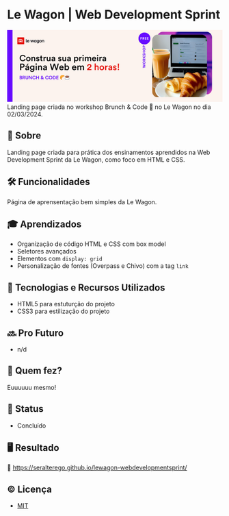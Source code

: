 # Le Wagon | Web Development Sprint
<!-- fonte para readme stats: https://github.com/anuraghazra/github-readme-stats -->
<!-- fonte para badges e shieds: https://github.com/iuricode/readme-template/tree/main -->


<center>
 <img src="./assets/bannerEvento.png">
</center>
Landing page criada no workshop Brunch &amp; Code 🥐 no Le Wagon no dia 02/03/2024.

## 📄 Sobre
Landing page criada para prática dos ensinamentos aprendidos na Web Development Sprint da Le Wagon, como foco em HTML e CSS.

## 🛠 Funcionalidades
Página de aprensentação bem simples da Le Wagon.


## 🎓 Aprendizados
- Organização de código HTML e CSS com box model
- Seletores avançados
- Elementos com <code>display: grid</code>
- Personalização de fontes (Overpass e Chivo) com a tag <code>link</code>

## 🧰 Tecnologias e Recursos Utilizados
- HTML5 para estuturção do projeto
- CSS3 para estilização do projeto

## 🔜 Pro Futuro
- n/d

## 🤝 Quem fez?
Euuuuuu mesmo!

## 🎯 Status
- Concluído

## 🖥️ Resultado
🔗 https://seralterego.github.io/lewagon-webdevelopmentsprint/

## © Licença
- [MIT](https://choosealicense.com/licenses/mit/)

